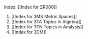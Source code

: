 Index: [[Index for ZR000]]

1. [[Index for 3MS Metric Spaces]]
2. [[Index for 3TA Topics in Algebra]]
3. [[Index for 3TN Topics in Analysis]]
4. [[Index for 3DM]]